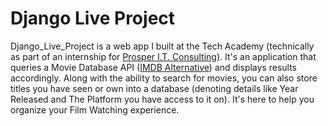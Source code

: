 # Django Live Project

Django_Live_Project is a web app I built at the Tech Academy (technically as part of an internship for [Prosper I.T. Consulting](https://www.learncodinganywhere.com/ProsperITConsulting)).  It's an application that queries a Movie Database API ([IMDB Alternative](https://rapidapi.com/rapidapi/api/movie-database-imdb-alternative/details)) and displays results accordingly.  Along with the ability to search for movies, you can also store titles you have seen or own into a database (denoting details like Year Released and The Platform you have access to it on).  It's here to help you organize your Film Watching experience.   
